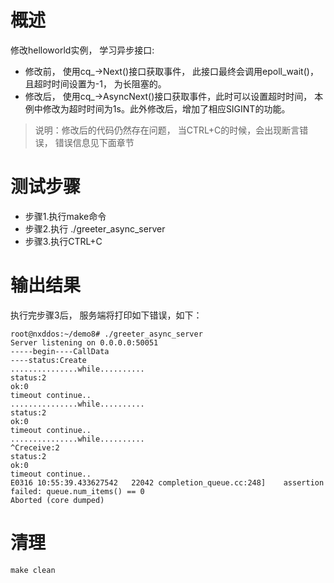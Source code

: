 # 概述
修改helloworld实例， 学习异步接口:
- 修改前， 使用cq_-\>Next()接口获取事件， 此接口最终会调用epoll_wait()， 且超时时间设置为-1， 为长阻塞的。
- 修改后， 使用cq_-\>AsyncNext()接口获取事件，此时可以设置超时时间， 本例中修改为超时时间为1s。此外修改后，增加了相应SIGINT的功能。 
> 说明：修改后的代码仍然存在问题， 当CTRL+C的时候，会出现断言错误， 错误信息见下面章节
# 测试步骤
- 步骤1.执行make命令
- 步骤2.执行 ./greeter_async_server
- 步骤3.执行CTRL+C
# 输出结果
执行完步骤3后， 服务端将打印如下错误，如下：
```
root@nxddos:~/demo8# ./greeter_async_server
Server listening on 0.0.0.0:50051
-----begin----CallData
----status:Create
...............while..........
status:2
ok:0
timeout continue..
...............while..........
status:2
ok:0
timeout continue..
...............while..........
^Creceive:2
status:2
ok:0
timeout continue..
E0316 10:55:39.433627542   22042 completion_queue.cc:248]    assertion failed: queue.num_items() == 0
Aborted (core dumped)
```
# 清理
```
make clean
```
